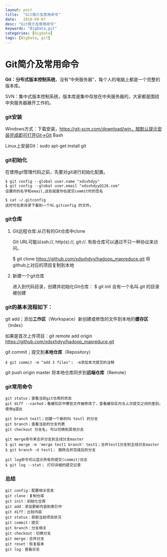 ```yaml
---
layout: post
title:  "Git简介及常用命令"
date:   2018-09-07
desc: "Git简介及常用命令"
keywords: "BigData,git"
categories: [bigdata]
tags: [BigData, git]
---
```


# Git简介及常用命令

**Git：分布式版本控制系统**，没有“中央服务器”，每个人的电脑上都是一个完整的版本库。


SVN：集中式版本控制系统，版本库是集中存放在中央服务器的，大家都是围绕中央服务器展开工作的。

### git安装

Windows方式：下载安装，https://git-scm.com/download/win，按默认提示安装完成即可打开Git->Git Bash

Linux上安装Git：sudo apt-get install git

### git初始化

在使用git管理代码之前，先要对git进行初始化配置。

	$ git config --global user.name "xdsxhdyy"
	$ git config --global user.email "xdsxhdyy@126.com"
	设置你的名字和email,这些就是你在提交commit时的签名
	
	$ cat ~/.gitconfig
	这时可在家目录下看到一个叫.gitconfig 的文件。



### git仓库

1. Git远程仓库:从已有的Git仓库中clone

	Git URL可能以ssh://, http(s)://, git://. 有些仓库可以通过不只一种协议来访问。

	$ git clone https://github.com/xdsxhdyy/hadoop_mapreduce.git
	将github上对应的项目复制到本地

2. 新建一个git仓库

	进入到代码目录，创建并初始化Git仓库：
	$ git init
	会有一个名叫.git 的目录被创建


### git的基本流程如下：

git add；添加**工作区**（Workspace）新创建或修改的文件到本地的**缓存区**（Index）

如果是首次上传项目：git remote add origin https://github.com/xdsxhdyy/hadoop_mapreduce.git

git commit；提交到**本地仓库**（Repository）

	$ git commit -m "add 3 files"； -m添加本次提交的注释


git push origin master  将本地仓库同步到**远端仓库**（Remote）


### git常用命令

	git status；查看当前git仓库的状态
	git diff --cached；看缓存区中哪些文件被修改了，查看缓存区内与上次提交之间的差别，使用q退出
	
	git branch testl；创建一个新的叫 testl 的分支
	git branch；查看当前的分支列表
	git checkout 分支名; 可以切换到其他分支
	
	git merge命令来合并分支到主线分支master
	$ git merge -m 'merge test1 branch' test1；合并test1分支到主线分支master
	$ git branch -d test1； 删除合并完成后的分支
	
	git log命令可以显示所有的提交(commit)日志
	$ git log --stat； 打印详细的提交记录

### 总结

	git config：配置相关信息
	git clone：复制仓库
	git init：初始化仓库
	git add：添加更新内容到索引中
	git diff：比较内容
	git status：获取当前项目状况
	git commit：提交
	git branch：分支相关
	git checkout：切换分支
	git merge：合并分支
	git reset：恢复版本
	git log：查看日志
